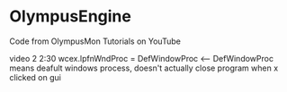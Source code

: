 # OlympusEngine
Code from OlympusMon Tutorials on YouTube

video 2
2:30 
wcex.lpfnWndProc = DefWindowProc   <-- DefWindowProc means deafult windows process, doesn't actually close program when x clicked on gui
